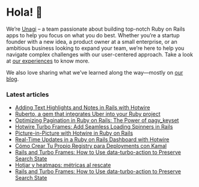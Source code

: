 # Hola! 👋

We’re [Unagi](https://unagisoftware.com) – a team passionate about building top-notch Ruby on Rails apps to help you focus on what you do best. 
Whether you’re a startup founder with a new idea, a product owner at a small enterprise, or an ambitious business looking to expand your team, we’re here to help you navigate complex challenges with our user-centered approach. Take a look at [our experiences](https://unagisoftware.com/experiences/) to know more.

We also love sharing what we’ve learned along the way—mostly on [our blog](https://unagisoftware.com/articles). 

### Latest articles

* [Adding Text Highlights and Notes in Rails with Hotwire](https://unagisoftware.com/articles/adding-text-highlights-and-notes-in-rails-with-hotwire/)
* [Ruberto, a gem that integrates Uber into your Ruby project](https://unagisoftware.com/articles/ruberto-a-gem-that-integrates-uber-into-your-ruby-project/)
* [Optimizing Pagination in Ruby on Rails: The Power of pagy_keyset](https://unagisoftware.com/articles/optimizing-pagination-in-ruby-on-rails-the-power-of-pagy_keyset/)
* [Hotwire Turbo Frames: Add Seamless Loading Spinners in Rails](https://unagisoftware.com/articles/hotwire-turbo-frames-add-seamless-loading-spinners-in-rails)
* [Picture-in-Picture with Hotwire in Ruby on Rails](https://unagisoftware.com/articles/picture-in-picture-with-hotwire-in-ruby-on-rails/)
* [Real-Time Updates in a Ruby on Rails Dashboard with Hotwire](https://unagisoftware.com/articles/autoreloading-dashboard-with-turbo-frames/)
* [Cómo Crear Tu Propio Registry para Deployments con Kamal](https://unagisoftware.com/articles/como-crear-tu-propio-registry-para-deployments-con-kamal/)
* [Rails and Turbo Frames: How to Use data-turbo-action to Preserve Search State](https://unagisoftware.com/articles/optimize-search-forms-with-turbo-frames-in-ruby-on-rails/)
* [Hotjar y heatmaps: métricas al rescate](https://unagisoftware.com/articles/hotjar-y-heatmaps-metricas-al-rescate/)
* [Rails and Turbo Frames: How to Use data-turbo-action to Preserve Search State](https://unagisoftware.com/articles/optimize-search-forms-with-turbo-frames-in-ruby-on-rails/)
